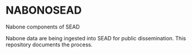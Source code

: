 # NABONOSEAD
Nabone components of SEAD

Nabone data are being ingested into SEAD for public dissemination.
This repository documents the process.
